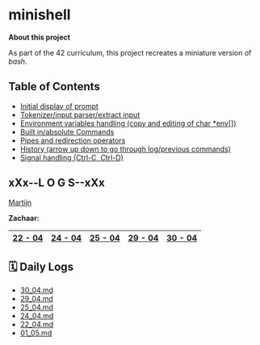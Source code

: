 # minishell
**About this project**

As part of the 42 curriculum, this project recreates a miniature version of *bash*. 

## Table of Contents
 - [Initial display of prompt](./docs/general/roadmap/display_prompt.md)
 - [Tokenizer/input parser/extract input](./docs/general/roadmap/tokenizer.md)
 - [Environment variables handling (copy and editing of char *env[])](./docs/general/roadmap/environment_variables.md)
 - [Built in/absolute Commands](./docs/general/roadmap/built_in_commands.md)
 - [Pipes and redirection operators](./docs/general/roadmap/pipes_and_redirection.md)
 - [History (arrow up down to go through log/previous commands)](./docs/general/roadmap/history.md)
 - [Signal handling (Ctrl-C, Ctrl-D)](./docs/general/roadmap/signal_handling.md)

## xXx--L O G S--xXx

[Martijn](./docs/martijn_notes.txt)

**Zachaar:**

| [22 - 04](./docs/zachaar/daily_logs/22_04.md) | [24 - 04](./docs/zachaar/daily_logs/24_04.md) | [25 - 04](./docs/zachaar/daily_logs/25_04.md) | [29 - 04](./docs/zachaar/daily_logs/29_04.md) | [30 - 04](./docs/zachaar/daily_logs/30_04.md)
|--|--|--|--|--|


<!-- START LOGS -->
## 🗓️ Daily Logs
- [30_04.md](docs/zachaar/daily_logs/30_04.md)
- [29_04.md](docs/zachaar/daily_logs/29_04.md)
- [25_04.md](docs/zachaar/daily_logs/25_04.md)
- [24_04.md](docs/zachaar/daily_logs/24_04.md)
- [22_04.md](docs/zachaar/daily_logs/22_04.md)
- [01_05.md](docs/zachaar/daily_logs/01_05.md)
